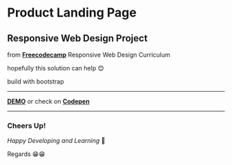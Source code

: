 # Product Landing Page

## Responsive Web Design Project

from **[Freecodecamp](https://www.freecodecamp.org/)** Responsive Web Design Curriculum

hopefully this solution can help 😊

build with bootstrap 

-------------------

**[DEMO](https://indrijunanda.github.io/productlandingpage-fcc/)** or check on **[Codepen](https://codepen.io/indrijunanda/pen/zgLzKV)**



-------------------
### Cheers Up!

*Happy Developing and Learning* 💪



Regards 😁😁
